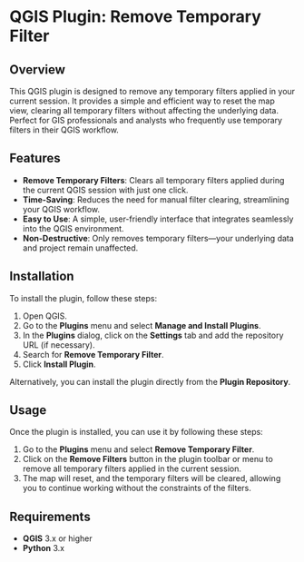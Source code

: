 # QGIS Plugin: Remove Temporary Filter

## Overview

This QGIS plugin is designed to remove any temporary filters applied in your current session. It provides a simple and efficient way to reset the map view, clearing all temporary filters without affecting the underlying data. Perfect for GIS professionals and analysts who frequently use temporary filters in their QGIS workflow.

## Features

- **Remove Temporary Filters**: Clears all temporary filters applied during the current QGIS session with just one click.
- **Time-Saving**: Reduces the need for manual filter clearing, streamlining your QGIS workflow.
- **Easy to Use**: A simple, user-friendly interface that integrates seamlessly into the QGIS environment.
- **Non-Destructive**: Only removes temporary filters—your underlying data and project remain unaffected.

## Installation

To install the plugin, follow these steps:

1. Open QGIS.
2. Go to the **Plugins** menu and select **Manage and Install Plugins**.
3. In the **Plugins** dialog, click on the **Settings** tab and add the repository URL (if necessary).
4. Search for **Remove Temporary Filter**.
5. Click **Install Plugin**.

Alternatively, you can install the plugin directly from the **Plugin Repository**.

## Usage

Once the plugin is installed, you can use it by following these steps:

1. Go to the **Plugins** menu and select **Remove Temporary Filter**.
2. Click on the **Remove Filters** button in the plugin toolbar or menu to remove all temporary filters applied in the current session.
3. The map will reset, and the temporary filters will be cleared, allowing you to continue working without the constraints of the filters.

## Requirements

- **QGIS** 3.x or higher
- **Python** 3.x

